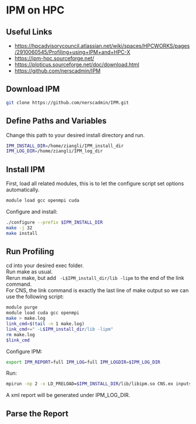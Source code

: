 # IPM on HPC

## Useful Links
- https://hpcadvisorycouncil.atlassian.net/wiki/spaces/HPCWORKS/pages/2910060545/Profiling+using+IPM+and+HPC-X
- https://ipm-hpc.sourceforge.net/
- https://ploticus.sourceforge.net/doc/download.html
- https://github.com/nerscadmin/IPM

## Download IPM
```bash
git clone https://github.com/nerscadmin/IPM.git
```

## Define Paths and Variables
Change this path to your desired install directory and run.
```bash
IPM_INSTALL_DIR=/home/ziangli/IPM_install_dir
IPM_LOG_DIR=/home/ziangli/IPM_log_dir
```

## Install IPM
First, load all related modules, this is to let the configure script set options automatically.
```bash
module load gcc openmpi cuda
```
Configure and install:
```bash
./configure --prefix $IPM_INSTALL_DIR
make -j 32
make install
```

## Run Profiling
cd into your desired exec folder.  
Run make as usual.  
Rerun make, but add ``` -L$IPM_install_dir/lib -lipm``` to the end of the link command.  
For CNS, the link command is exactly the last line of make output so we can use the following script:
```bash
module purge
module load cuda gcc openmpi
make > make.log
link_cmd=$(tail -n 1 make.log)
link_cmd+=" -L$IPM_install_dir/lib -lipm"
rm make.log
$link_cmd
```
Configure IPM:
```bash
export IPM_REPORT=full IPM_LOG=full IPM_LOGDIR=$IPM_LOG_DIR
```
Run:
```bash
mpirun -np 2 -x LD_PRELOAD=$IPM_INSTALL_DIR/lib/libipm.so CNS.ex inputs
```
A xml report will be generated under IPM_LOG_DIR.
## Parse the Report